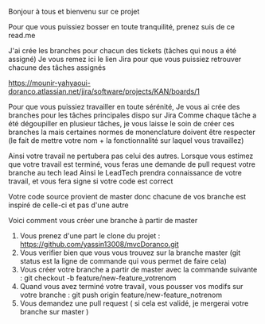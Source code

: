 Bonjour à tous et bienvenu sur ce projet 

Pour que vous puissiez bosser en toute tranquilité, prenez suis de ce read.me


J'ai crée les branches pour chacun des tickets (tâches qui nous a été assigné)
Je vous remez ici le lien Jira pour que vous puissiez retrouver chacune des tâches assignés

https://mounir-yahyaoui-doranco.atlassian.net/jira/software/projects/KAN/boards/1

Pour que vous puissiez travailler en toute sérénité, Je vous ai crée des branches pour les tâches principales dispo sur Jira
Comme chaque tâche a été dégoupiller en plusieur tâches, je vous laisse le soin de créer ces branches la mais certaines normes de monenclature doivent être respecter (le fait de mettre votre nom + la fonctionnalité sur laquel vous travaillez)

Ainsi votre travail ne pertubera pas celui des autres. Lorsque vous estimez que votre travail est terminé, vous feras une demande de pull request votre branche au tech lead
Ainsi le LeadTech prendra connaissance de votre travail, et vous fera signe si votre code est correct

Votre code source provient de master donc chacune de vos branche est inspiré de celle-ci et pas d'une autre

Voici comment vous créer une branche à partir de master 

1) Vous prenez d'une part le clone du projet : https://github.com/yassin13008/mvcDoranco.git
2) Vous verifier bien que vous vous trouvez sur la branche master (git status est la ligne de commande qui vous permet de faire cela)
3) Vous créer votre branche a partir de master avec la commande suivante : git checkout -b feature/new-feature_votrenom
4) Quand vous avez terminé votre travail, vous pousser vos modifs sur votre branche : git push origin feature/new-feature_notrenom
5) Vous demandez une pull request ( si cela est validé, je mergerai votre branche sur master )
